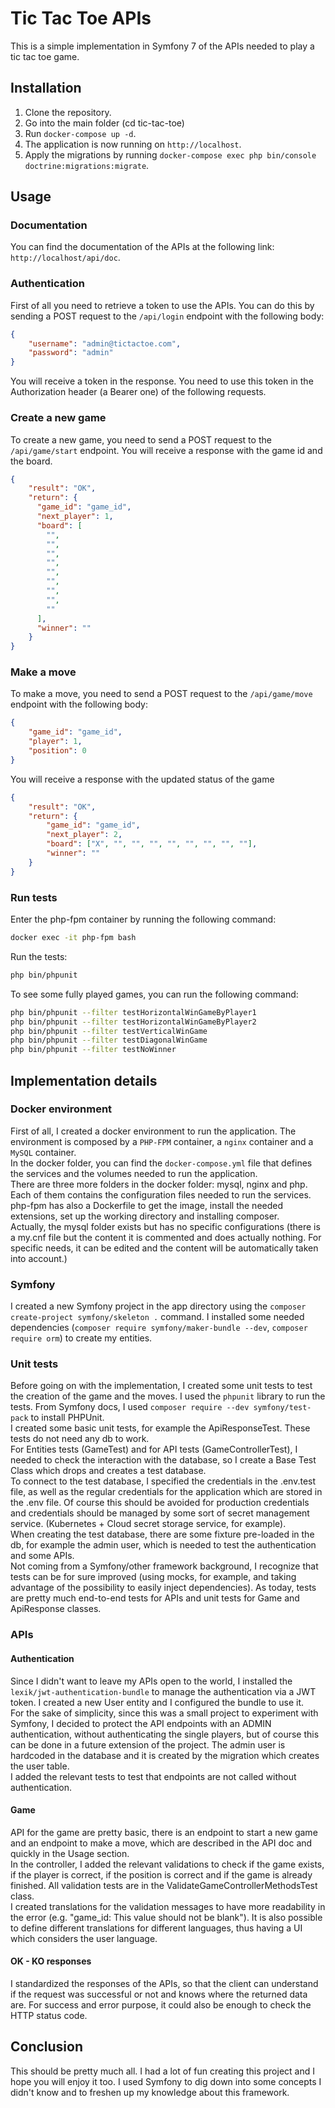# Tic Tac Toe APIs
This is a simple implementation in Symfony 7 of the APIs needed to play a tic tac toe game.

## Installation
1. Clone the repository.
2. Go into the main folder (cd tic-tac-toe)
3. Run `docker-compose up -d`.
4. The application is now running on `http://localhost`.
5. Apply the migrations by running `docker-compose exec php bin/console doctrine:migrations:migrate`.

## Usage

### Documentation
You can find the documentation of the APIs at the following link: `http://localhost/api/doc`.

### Authentication
First of all you need to retrieve a token to use the APIs. You can do this by sending a POST request to the `/api/login` endpoint with the following body:
```json
{
    "username": "admin@tictactoe.com",
    "password": "admin"
}
```
You will receive a token in the response. You need to use this token in the Authorization header (a Bearer one) of the following requests. <br/>

### Create a new game
To create a new game, you need to send a POST request to the `/api/game/start` endpoint.
You will receive a response with the game id and the board. <br/>
```json
{
    "result": "OK",
    "return": {
      "game_id": "game_id",
      "next_player": 1,
      "board": [
        "",
        "",
        "",
        "",
        "",
        "",
        "",
        "",
        ""
      ],
      "winner": ""
    }
}
```
### Make a move
To make a move, you need to send a POST request to the `/api/game/move` endpoint with the following body:
```json
{
    "game_id": "game_id",
    "player": 1,
    "position": 0
}
```
You will receive a response with the updated status of the game
```json
{
    "result": "OK",
    "return": {
        "game_id": "game_id",
        "next_player": 2,
        "board": ["X", "", "", "", "", "", "", "", ""],
        "winner": ""
    }
}
```
### Run tests
Enter the php-fpm container by running the following command:
```bash
docker exec -it php-fpm bash
```

Run the tests:
```bash
php bin/phpunit
```

To see some fully played games, you can run the following command:
```bash
php bin/phpunit --filter testHorizontalWinGameByPlayer1
php bin/phpunit --filter testHorizontalWinGameByPlayer2
php bin/phpunit --filter testVerticalWinGame
php bin/phpunit --filter testDiagonalWinGame
php bin/phpunit --filter testNoWinner
```

## Implementation details

### Docker environment
First of all, I created a docker environment to run the application. The environment is composed by a `PHP-FPM` container, a `nginx` container and a `MySQL` container. <br/> 
In the docker folder, you can find the `docker-compose.yml` file that defines the services and the volumes needed to run the application. <br/>
There are three more folders in the docker folder: mysql, nginx and php. Each of them contains the configuration files needed to run the services. php-fpm has also a Dockerfile to get the image, install the needed extensions, set up the working directory and installing composer. <br/>
Actually, the mysql folder exists but has no specific configurations (there is a my.cnf file but the content it is commented and does actually nothing. For specific needs, it can be edited and the content will be automatically taken into account.)

### Symfony
I created a new Symfony project in the app directory using the `composer create-project symfony/skeleton .` command. I installed some needed dependencies (`composer require symfony/maker-bundle --dev`, `composer require orm`) to create my entities.<br/>

### Unit tests
Before going on with the implementation, I created some unit tests to test the creation of the game and the moves. I used the `phpunit` library to run the tests. From Symfony docs, I used `composer require --dev symfony/test-pack` to install PHPUnit. <br/>
I created some basic unit tests, for example the ApiResponseTest. These tests do not need any db to work. <br/>
For Entities tests (GameTest) and for API tests (GameControllerTest), I needed to check the interaction with the database, so I create a Base Test Class which drops and creates a test database. <br/>
To connect to the test database, I specified the credentials in the .env.test file, as well as the regular credentials for the application which are stored in the .env file. Of course this should be avoided for production credentials and credentials should be managed by some sort of secret management service. (Kubernetes + Cloud secret storage service, for example). <br/>
When creating the test database, there are some fixture pre-loaded in the db, for example the admin user, which is needed to test the authentication and some APIs. <br/>
Not coming from a Symfony/other framework background, I recognize that tests can be for sure improved (using mocks, for example, and taking advantage of the possibility to easily inject dependencies). As today, tests are pretty much end-to-end tests for APIs and unit tests for Game and ApiResponse classes. <br/>

### APIs

#### Authentication
Since I didn't want to leave my APIs open to the world, I installed the `lexik/jwt-authentication-bundle` to manage the authentication via a JWT token. I created a new User entity and I configured the bundle to use it. <br/>
For the sake of simplicity, since this was a small project to experiment with Symfony, I decided to protect the API endpoints with an ADMIN authentication, without authenticating the single players, but of course this can be done in a future extension of the project. The admin user is hardcoded in the database and it is created by the migration which creates the user table. <br/>
I added the relevant tests to test that endpoints are not called without authentication. <br/>

#### Game
API for the game are pretty basic, there is an endpoint to start a new game and an endpoint to make a move, which are described in the API doc and quickly in the Usage section. <br/>
In the controller, I added the relevant validations to check if the game exists, if the player is correct, if the position is correct and if the game is already finished. All validation tests are in the ValidateGameControllerMethodsTest class. <br/>
I created translations for the validation messages to have more readability in the error (e.g. "game_id: This value should not be blank"). It is also possible to define different translations for different languages, thus having a UI which considers the user language. <br/>


#### OK - KO responses
I standardized the responses of the APIs, so that the client can understand if the request was successful or not and knows where the returned data are. For success and error purpose, it could also be enough to check the HTTP status code. <br/>


## Conclusion

This should be pretty much all. I had a lot of fun creating this project and I hope you will enjoy it too. I used Symfony to dig down into some concepts I didn't know and to freshen up my knowledge about this framework. <br/>
